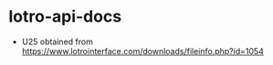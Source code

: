 # lotro-api-docs

* U25 obtained from https://www.lotrointerface.com/downloads/fileinfo.php?id=1054
